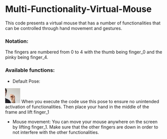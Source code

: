 # Multi-Functionality-Virtual-Mouse
This code presents a virtual mouse that has a number of functionalities that can be controlled through hand movement and gestures.

### Notation:
The fingers are numbered from 0 to 4 with the thumb being finger_0 and the pinky being finger_4.

### Available functions:
- Default Pose: 
<img src="/assets/images/Default_Pose.jpg" width="48">
When you execute  the code use this pose to ensure no unintended activation of functionalities. Then place your hand in the middle of the frame and lift finger_1 

- Mouse movement: You can move your mouse anywhere on the screen by lifting finger_1. Make sure that the other fingers are down in order to not interfere with the other functionalities.

